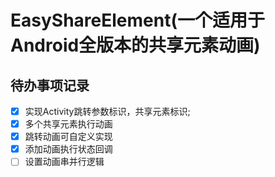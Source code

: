 # EasyShareElement(一个适用于Android全版本的共享元素动画)

## **待办事项记录**

- [x] 实现Activity跳转参数标识，共享元素标识;
- [x] 多个共享元素执行动画
- [x] 跳转动画可自定义实现
- [x] 添加动画执行状态回调
- [ ] 设置动画串并行逻辑
